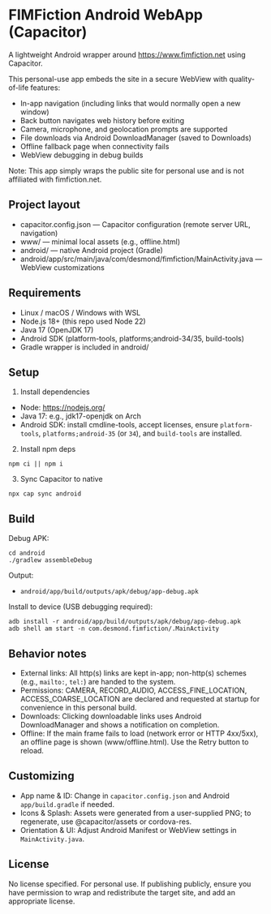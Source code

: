 # FIMFiction Android WebApp (Capacitor)

A lightweight Android wrapper around https://www.fimfiction.net using Capacitor.

This personal-use app embeds the site in a secure WebView with quality-of-life features:

- In-app navigation (including links that would normally open a new window)
- Back button navigates web history before exiting
- Camera, microphone, and geolocation prompts are supported
- File downloads via Android DownloadManager (saved to Downloads)
- Offline fallback page when connectivity fails
- WebView debugging in debug builds

Note: This app simply wraps the public site for personal use and is not affiliated with fimfiction.net.

## Project layout

- capacitor.config.json — Capacitor configuration (remote server URL, navigation)
- www/ — minimal local assets (e.g., offline.html)
- android/ — native Android project (Gradle)
- android/app/src/main/java/com/desmond/fimfiction/MainActivity.java — WebView customizations

## Requirements

- Linux / macOS / Windows with WSL
- Node.js 18+ (this repo used Node 22)
- Java 17 (OpenJDK 17)
- Android SDK (platform-tools, platforms;android-34/35, build-tools)
- Gradle wrapper is included in android/

## Setup

1) Install dependencies
- Node: https://nodejs.org/
- Java 17: e.g., jdk17-openjdk on Arch
- Android SDK: install cmdline-tools, accept licenses, ensure `platform-tools`, `platforms;android-35` (or `34`), and `build-tools` are installed.

2) Install npm deps
```
npm ci || npm i
```

3) Sync Capacitor to native
```
npx cap sync android
```

## Build

Debug APK:
```
cd android
./gradlew assembleDebug
```

Output:
- `android/app/build/outputs/apk/debug/app-debug.apk`

Install to device (USB debugging required):
```
adb install -r android/app/build/outputs/apk/debug/app-debug.apk
adb shell am start -n com.desmond.fimfiction/.MainActivity
```

## Behavior notes

- External links: All http(s) links are kept in-app; non-http(s) schemes (e.g., `mailto:`, `tel:`) are handed to the system.
- Permissions: CAMERA, RECORD_AUDIO, ACCESS_FINE_LOCATION, ACCESS_COARSE_LOCATION are declared and requested at startup for convenience in this personal build.
- Downloads: Clicking downloadable links uses Android DownloadManager and shows a notification on completion.
- Offline: If the main frame fails to load (network error or HTTP 4xx/5xx), an offline page is shown (www/offline.html). Use the Retry button to reload.

## Customizing

- App name & ID: Change in `capacitor.config.json` and Android `app/build.gradle` if needed.
- Icons & Splash: Assets were generated from a user-supplied PNG; to regenerate, use @capacitor/assets or cordova-res.
- Orientation & UI: Adjust Android Manifest or WebView settings in `MainActivity.java`.

## License

No license specified. For personal use. If publishing publicly, ensure you have permission to wrap and redistribute the target site, and add an appropriate license.

